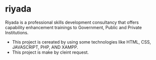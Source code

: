 # riyada
Riyada is a professional skills development consultancy that offers capability enhancement trainings to Government, Public and Private Institutions.
* This project is cereated by using some technologies like HTML, CSS, JAVASCRIPT, PHP, AND XAMPP.
* This project is make by cleint request.
